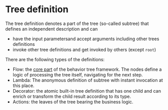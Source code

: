 # Tree definition

The tree definition denotes a part of the tree (so-called subtree) that defines an independent description and can 
- have the input parametersand accept arguments including other trees definitions
- invoke other tree definitions and get invoked by others (except `root`)

There are the following types of the definitions:
- Flow:
  the [core part](https://en.wikipedia.org/wiki/Behavior_tree_(artificial_intelligence,_robotics_and_control)#Control_flow_node) of the behavior tree framework.
The nodes define a logic of processing the tree itself, navigating for the next step.
- Lambda: The anonymous definition of subtree with instant invocation at this place.
- Decorator: the atomic built-in tree definition that has one child and can enrich or transform the child result according to its type.  
- Actions: the leaves of the tree bearing the business logic.